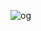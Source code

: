 ![og](https://user-images.githubusercontent.com/8504550/224572802-38ed6bc8-9b03-40f9-b7dd-f60bab617e3a.png)

